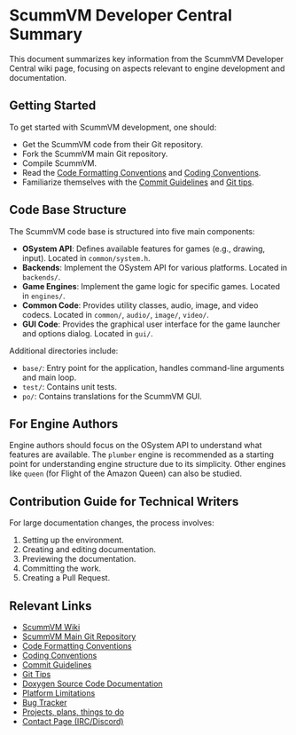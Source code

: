 # ScummVM Developer Central Summary

This document summarizes key information from the ScummVM Developer Central wiki page, focusing on aspects relevant to engine development and documentation.

## Getting Started

To get started with ScummVM development, one should:

*   Get the ScummVM code from their Git repository.
*   Fork the ScummVM main Git repository.
*   Compile ScummVM.
*   Read the [Code Formatting Conventions](https://wiki.scummvm.org/index.php/Code_Formatting_Conventions) and [Coding Conventions](https://wiki.scummvm.org/index.php/Coding_Conventions).
*   Familiarize themselves with the [Commit Guidelines](https://wiki.scummvm.org/index.php/Commit_Guidelines) and [Git tips](https://wiki.scummvm.org/index.php/Git_tips).

## Code Base Structure

The ScummVM code base is structured into five main components:

*   **OSystem API**: Defines available features for games (e.g., drawing, input). Located in `common/system.h`.
*   **Backends**: Implement the OSystem API for various platforms. Located in `backends/`.
*   **Game Engines**: Implement the game logic for specific games. Located in `engines/`.
*   **Common Code**: Provides utility classes, audio, image, and video codecs. Located in `common/`, `audio/`, `image/`, `video/`.
*   **GUI Code**: Provides the graphical user interface for the game launcher and options dialog. Located in `gui/`.

Additional directories include:

*   `base/`: Entry point for the application, handles command-line arguments and main loop.
*   `test/`: Contains unit tests.
*   `po/`: Contains translations for the ScummVM GUI.

## For Engine Authors

Engine authors should focus on the OSystem API to understand what features are available. The `plumber` engine is recommended as a starting point for understanding engine structure due to its simplicity. Other engines like `queen` (for Flight of the Amazon Queen) can also be studied.

## Contribution Guide for Technical Writers

For large documentation changes, the process involves:

1.  Setting up the environment.
2.  Creating and editing documentation.
3.  Previewing the documentation.
4.  Committing the work.
5.  Creating a Pull Request.

## Relevant Links

*   [ScummVM Wiki](https://wiki.scummvm.org/)
*   [ScummVM Main Git Repository](https://github.com/scummvm/scummvm)
*   [Code Formatting Conventions](https://wiki.scummvm.org/index.php/Code_Formatting_Conventions)
*   [Coding Conventions](https://wiki.scummvm.org/index.php/Coding_Conventions)
*   [Commit Guidelines](https://wiki.scummvm.org/index.php/Commit_Guidelines)
*   [Git Tips](https://wiki.scummvm.org/index.php/Git_tips)
*   [Doxygen Source Code Documentation](https://docs.scummvm.org/doxygen/)
*   [Platform Limitations](https://wiki.scummvm.org/index.php/Platform_Limitations)
*   [Bug Tracker](https://bugs.scummvm.org/)
*   [Projects, plans, things to do](https://wiki.scummvm.org/index.php/Projects,_plans,_things_to_do)
*   [Contact Page (IRC/Discord)](https://www.scummvm.org/contact/)


